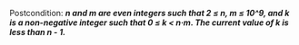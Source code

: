 Postcondition: ***n and m are even integers such that 2 ≤ n, m ≤ 10^9, and k is a non-negative integer such that 0 ≤ k < n·m. The current value of k is less than n - 1.***